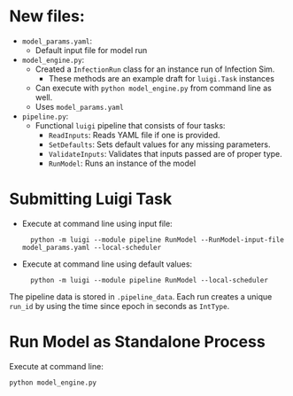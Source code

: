 # New files:

- `model_params.yaml`:
    +  Default input file for model run
- `model_engine.py`:
    + Created a `InfectionRun` class for an instance run of Infection Sim.
        - These methods are an example draft for `luigi.Task` instances
    + Can execute with `python model_engine.py` from command line as well.
    + Uses `model_params.yaml`
- `pipeline.py`:
    + Functional `luigi` pipeline that consists of four tasks:
        - `ReadInputs`: Reads YAML file if one is provided.
        - `SetDefaults`: Sets default values for any missing parameters.
        - `ValidateInputs`: Validates that inputs passed are of proper type.
        - `RunModel`: Runs an instance of the model

# Submitting Luigi Task

- Execute at command line using input file:

        python -m luigi --module pipeline RunModel --RunModel-input-file model_params.yaml --local-scheduler

- Execute at command line using default values:

        python -m luigi --module pipeline RunModel --local-scheduler

The pipeline data is stored in `.pipeline_data`. Each run creates a unique `run_id` by using the time since epoch in seconds as `IntType`. 

# Run Model as Standalone Process

Execute at command line:

    python model_engine.py
